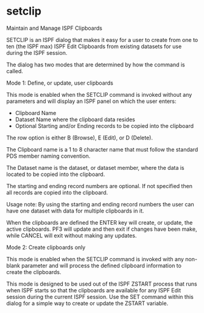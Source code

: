 # setclip
Maintain and Manage ISPF Clipboards

SETCLIP is an ISPF dialog that makes it easy for a user to create from
one to ten (the ISPF max) ISPF Edit Clipboards from existing datasets
for use during the ISPF session.

The dialog has two modes that are determined by how the command is
called.

Mode 1:  Define, or update, user clipboards

This mode is enabled when the SETCLIP command is invoked without any
parameters and will display an ISPF panel on which the user enters:

   - Clipboard Name
   - Dataset Name where the clipboard data resides
   - Optional Starting and/or Ending records to be copied into the
     clipboard

The row option is either B (Browse), E (Edit), or D (Delete).

The Clipboard name is a 1 to 8 character name that must follow the
standard PDS member naming convention.

The Dataset name is the dataset, or dataset member, where the data is
located to be copied into the clipboard.

The starting and ending record numbers are optional. If not specified
then all records are copied into the clipboard.

Usage note:  By using the starting and ending record numbers the user
can have one dataset with data for multiple clipboards in it.

When the clipboards are defined the ENTER key will create, or update,
the active clipboards. PF3 will update and then exit if changes have
been make, while CANCEL will exit without making any updates.

Mode 2: Create clipboards only

This mode is enabled when the SETCLIP command is invoked with any
non-blank parameter and will process the defined clipboard information
to create the clipboards.

This mode is designed to be used out of the ISPF ZSTART process that
runs when ISPF starts so that the clipboards are available for any
ISPF Edit session during the current ISPF session. Use the SET command
within this dialog for a simple way to create or update the ZSTART
variable.
